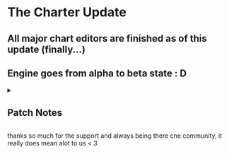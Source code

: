 # The Charter Update
## All major chart editors are finished as of this update (finally...)
## Engine goes from alpha to beta state : D

<details>
  <summary><h2>Patch Notes</h2></summary>

- CHARTER FEATURES
	- BIG BOY FEATURES
		- Note Types in charter
		- New Difficulty is now implemented
		- Snaps for notes/events
		- Multiple Vocals Support
		- Playback speed in charter
		- New SEXY assets by paige and fushi!!!! (and lunar, does 16x16 even count??? 😭)
		- NEW EVENTS (Camera events, play animation, scroll speed change)
		- Events window is now scrollable (more events, more room)
		- Custom Properities in Meta (Editable in Charter :D)
	- SMALLER BUT STILL COOL
		- Multiple Icons now show for strumlines with multiple characters
		- Note hoverer to show where the note your going to place is going to go
		- UI got some slight reworks (top bar/elements)
		- Event files can be packed together (image/script/json all in a .pack)
		- Optimized notes in charter (Faster loading, can handle a billion now so cool neo!!)
		- editor Song pos now stays the same even after playtesting
		- Other shit i forgot all of it 😭
	- BUG FIXES:
		- DUPILACATED EVENTS NOW WORK!!!
		- Song position line no longer gitters
		- UNDOs are more stable now
		- Drags work much better
		- Freezes fixed (deleting strumlines)
- ENGINE FEATURES
	- BIG BOY FEATURES
		- Position custom characters in stage xml
		- Asesprite sprites support
		- Edit Draw call directly from the sprite (sprite.onDraw = (spr:FlxSprite) -> {spr.draw();})
		- Scripted Asset Libararies (so cool)
		- Proper addon support (multiple addons at the same time)
		- MusicBeatTransition is more scriptable
		- Moddable Game Over Event!!
		- Reworked Lagless Credits Codename Engine's Contributors Menu
		- New Credit Mode for GitHub accounts (aswell lagless) in Mod Credits (First gets the data normally, if fails uses the ratelimited api)
		- MANY OG GAME WEEK STUFF!! (still wip and softcoded!)
		- Senpai Cutscene got reworked! (https://github.com/FNF-CNE-Devs/CodenameEngine/assets/87421482/3b3f32fc-78d1-40fa-8398-776554cab1d6)
		- Thorns got reworked with a cool chromatic aberration effect! (https://github.com/FNF-CNE-Devs/CodenameEngine/assets/87421482/73d9f7c5-1c9c-407e-baf0-e8e2c381ecbb)
		- Winter Horrorland got reworked with a bloody vignette effect! (https://github.com/FNF-CNE-Devs/CodenameEngine/assets/87421482/1e10c3e2-32dc-4de2-b31a-d9d577d516da - https://github.com/FNF-CNE-Devs/CodenameEngine/assets/87421482/cad852c3-1ee2-409e-a70e-b3571ab5cf7b)
	- SMALLER BUT STILL COOL
		- Ability to set Controls.hx variables
		- You can now easily check if a cutscene was seen (And make it auto play or not; Check startCutscene() code for more details in PlayState)
		- onScriptCreated event in global.hx
		- Addons priority (being able to load addons before or after a mod)
		- Added Script.fromString to add scripts without pescky new files!!
		- 9 Splice Sprites can render smaller than their atlas
		- Able to turn off gitaroo easter egg (finally...)
		- Auto complete in certain text fields (characters/stages/notetypes)
	- HSCRIPT FEATURES:
		- Added is for checking var type
		- Maps iterator for (key=>value in map)
		- FIXED CRASH ON EMPTY SCRIPTS!!!!!
- BUG FIXES
	- Fix events to be more stable
	- Fix for onBeat sprites type with also customizable beat intervals and offset (and decide if also skipping negative beats so for example before the song starts)
	- Fix for pressing F5 in editor breaking it
	- Fix when getting GitHub data and a redirect happens
	- Fix for healthbar incorrectly colored in opponent mode
	- Lots and lots of grammar and wording fixes (so true bro -lunar)
	- Lots and lots of other optimizations made
	- Video cutscenes are ALOT more stable (thanks majigsaw :D)
	- 3D now works (so cool i love away3d in 2024)
- CHANGES
	- onDestroy has been renamed to destroy in all instances
	- Strumline Pos X in editors is now a ratio (0.25 for bf, 0.75 for dad)
	- BY DEFAULT when in Story Mode, the arrows tween in happens only if there was a transition
	- onBeatHit renamed to beatHit in gameover substate (stepHit added)
	- Alt Animation Events can now control both poses and idle (may need to be readded in pre existing charts)
	- Some other shit idk ill add it whenever someone tells me backward compat is broke 💔
</details>

thanks so much for the support and always being there cne community, it really does mean alot to us < 3
